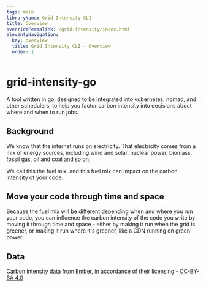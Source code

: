 ```yaml
---
tags: main
libraryName: Grid Intensity CLI
title: Overview
overridePermalink: /grid-intensity/index.html
eleventyNavigation:
  key: overview
  title: Grid Intensity CLI - Overview
  order: 1
---
```

# grid-intensity-go

A tool written in go, designed to be integrated into kubernetes, nomad, and other schedulers, to help you factor carbon intensity into decisions about where and when to run jobs.

## Background

We know that the internet runs on electricity. That electricity comes from a mix of energy sources, including wind and solar, nuclear power, biomass, fossil gas, oil and coal and so on,

We call this the fuel mix, and this fuel mix can impact on the carbon intensity of your code.

## Move your code through time and space

Because the fuel mix will be different depending when and where you run your code, you can influence the carbon intensity of the code you write by moving it through time and space - either by making it run when the grid is greener, or making it run where it's greener, like a CDN running on green power.

## Data

Carbon intensity data from [Ember](https://ember-climate.org/), in accordance of their licensing - [CC-BY-SA 4.0](https://ember-climate.org/creative-commons/
)